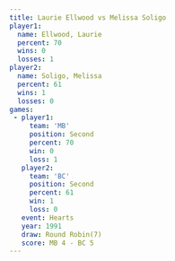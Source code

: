 ```yaml
---
title: Laurie Ellwood vs Melissa Soligo
player1:               
  name: Ellwood, Laurie
  percent: 70          
  wins: 0              
  losses: 1            
player2:               
  name: Soligo, Melissa
  percent: 61          
  wins: 1              
  losses: 0            
games:
 - player1:          
     team: 'MB'      
     position: Second
     percent: 70     
     win: 0          
     loss: 1         
   player2:          
     team: 'BC'      
     position: Second
     percent: 61     
     win: 1          
     loss: 0         
   event: Hearts       
   year: 1991          
   draw: Round Robin(7)
   score: MB 4 - BC 5  
---
```

